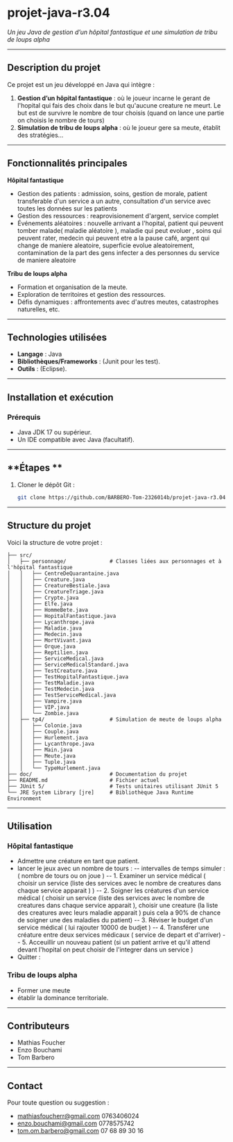 # projet-java-r3.04

*Un jeu Java de gestion d’un hôpital fantastique et une simulation de tribu de loups alpha*

---

## **Description du projet**  
Ce projet est un jeu développé en Java qui intègre :  
1. **Gestion d’un hôpital fantastique** : où le joueur incarne le gerant de l'hopital qui fais des choix dans le but qu'aucune creature ne meurt. Le but est de survivre le nombre de tour choisis (quand on lance une partie on choisis le nombre de tours)
2. **Simulation de tribu de loups alpha** : où le joueur gere sa meute, établit des stratégies...

---

## **Fonctionnalités principales**  
 **Hôpital fantastique**  
- Gestion des patients : admission, soins, gestion de morale, patient transferable d'un service a un autre, consultation d'un service avec toutes les données sur les patients  
- Gestion des ressources : reaprovisionement d'argent, service complet
- Événements aléatoires : nouvelle arrivant a l'hopital, patient qui peuvent tomber malade( maladie aléatoire ), maladie qui peut evoluer , soins qui peuvent rater, 
medecin qui peuvent etre a la pause café, argent qui change de maniere aleatoire, superficie evolue aleatoirement, contamination de la part des gens infecter a des personnes du service de maniere aleatoire 

 **Tribu de loups alpha**  
- Formation et organisation de la meute.  
- Exploration de territoires et gestion des ressources.  
- Défis dynamiques : affrontements avec d'autres meutes, catastrophes naturelles, etc.

---

## **Technologies utilisées**  
- **Langage** : Java  
- **Bibliothèques/Frameworks** : (Junit pour les test).  
- **Outils** : (Eclipse).

---

## **Installation et exécution**  
### Prérequis  
- Java JDK 17 ou supérieur.  
- Un IDE compatible avec Java (facultatif).  

---

## **Étapes **  
1. Cloner le dépôt Git :  
   ```bash  
   git clone https://github.com/BARBERO-Tom-2326014b/projet-java-r3.04

---

## **Structure du projet**  
Voici la structure de votre projet :  
```plaintext  
├── src/  
│   ├── personnage/              # Classes liées aux personnages et à l'hôpital fantastique  
│   │   ├── CentreDeQuarantaine.java  
│   │   ├── Creature.java  
│   │   ├── CreatureBestiale.java  
│   │   ├── CreatureTriage.java  
│   │   ├── Crypte.java  
│   │   ├── Elfe.java  
│   │   ├── HommeBete.java  
│   │   ├── HopitalFantastique.java  
│   │   ├── Lycanthrope.java  
│   │   ├── Maladie.java  
│   │   ├── Medecin.java  
│   │   ├── MortVivant.java  
│   │   ├── Orque.java  
│   │   ├── Reptilien.java  
│   │   ├── ServiceMedical.java  
│   │   ├── ServiceMedicalStandard.java  
│   │   ├── TestCreature.java  
│   │   ├── TestHopitalFantastique.java  
│   │   ├── TestMaladie.java  
│   │   ├── TestMedecin.java  
│   │   ├── TestServiceMedical.java  
│   │   ├── Vampire.java  
│   │   ├── VIP.java  
│   │   └── Zombie.java  
│   ├── tp4/                     # Simulation de meute de loups alpha  
│   │   ├── Colonie.java  
│   │   ├── Couple.java  
│   │   ├── Hurlement.java  
│   │   ├── Lycanthrope.java  
│   │   ├── Main.java  
│   │   ├── Meute.java  
│   │   ├── Tuple.java  
│   │   └── TypeHurlement.java  
├── doc/                         # Documentation du projet  
├── README.md                    # Fichier actuel  
├── JUnit 5/                     # Tests unitaires utilisant JUnit 5  
└── JRE System Library [jre]     # Bibliothèque Java Runtime Environment  
```

---

## **Utilisation**

### Hôpital fantastique
- Admettre une créature en tant que patient.
- lancer le jeux avec un nombre de tours :
-- intervalles de temps simuler : ( nombre de tours ou on joue )
-- 1. Examiner un service médical ( choisir un service (liste des services avec le nombre de creatures dans chaque service apparait ) )
-- 2. Soigner les créatures d'un service médical ( choisir un service (liste des services avec le nombre de creatures dans chaque service apparait ), choisir une creature (la liste des creatures avec leurs maladie apparait ) puis cela a 90% de chance de soigner une des maladies du patient)
-- 3. Réviser le budget d'un service médical ( lui rajouter 10000 de budjet )
-- 4. Transférer une créature entre deux services médicaux ( service de depart et d'arriver)
-- 5. Acceuillir un nouveau patient (si un patient arrive et qu'il attend devant l'hopital on peut choisir de l'integrer dans un service )
- Quitter :


### Tribu de loups alpha
- Former une meute
- établir la dominance territoriale.

---

## **Contributeurs**
- Mathias Foucher
- Enzo Bouchami
- Tom Barbero 

---

## **Contact**  

Pour toute question ou suggestion :

- mathiasfoucherr@gmail.com 0763406024
- enzo.bouchami@gmail.com 0778575742
- tom.om.barbero@gmail.com 07 68 89 30 16